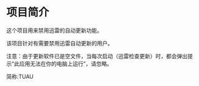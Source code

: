 # 项目简介

这个项目用来禁用迅雷的自动更新功能。

该项目针对有需要禁用迅雷自动更新的用户。

注意：由于更新软件已是空文件，当每次启动（迅雷检查更新）时，都会弹出提示“此应用无法在你的电脑上运行”，请忽略。

简称:TUAU
